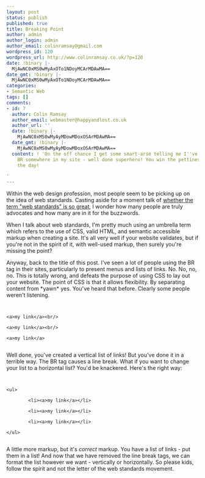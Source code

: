 ```yaml
---
layout: post
status: publish
published: true
title: Breaking Point
author: admin
author_login: admin
author_email: colinramsay@gmail.com
wordpress_id: 120
wordpress_url: http://www.colinramsay.co.uk/?p=120
date: !binary |-
  MjAwNC0xMS0wMyAxOTo1NDoyMCArMDAwMA==
date_gmt: !binary |-
  MjAwNC0xMS0wMyAxOTo1NDoyMCArMDAwMA==
categories:
- Semantic Web
tags: []
comments:
- id: 7
  author: Colin Ramsay
  author_email: webmaster@happyandlost.co.uk
  author_url: ''
  date: !binary |-
    MjAwNC0xMS0wMyAyMDowMDoxOSArMDAwMA==
  date_gmt: !binary |-
    MjAwNC0xMS0wMyAyMDowMDoxOSArMDAwMA==
  content: ! 'On the off chance I get some smart-arse telling me I''ve got a stray
    BR somewhere in my site - well done superhero! You win the pettiness prize of
    the day!

'
---
```

<p>Within the web design profession, most people seem to be picking up on the idea of web standards. Casting aside for a moment talk of <a href="http://www.molly.com/2004/10/26/what-is-a-web-standard/" title="What is a Web Standard">whether the term "web standards" is so great</a>, I wonder how many people are truly advocates and how many are in it for the buzzwords.</p>
<p>When I talk about web standards, I'm pretty much using an umbrella term which refers to the use of CSS, valid HTML, and semantic accessible markup when creating a site. It's all very well if your website validates, but if you're not in the spirit of it, with well-used markup, then surely you're missing the point?</p>
<p>Anyway, back to the title of this post. I've seen a lot of people using the BR tag in their sites, particularly to present menus and lists of links. No. No, no, no. This is totally wrong, and defeats the purpose of using CSS to lay out your website. The point of CSS is that it allows flexibility. By separating content from *yawn* yes. You've heard that before. Clearly some people weren't listening.</p>
<p><code><br />
&lt;a&gt;my link&lt;/a&gt;&lt;br/&gt;<br />
&lt;a&gt;my link&lt;/a&gt;&lt;br/&gt;<br />
&lt;a&gt;my link&lt;/a&gt;<br />
</code></p>
<p>Well done, you've created a vertical list of links! But you've done it in a terrible way. The BR tag causes a line break. What if you want to change your list to a horizontal list? You'd be knackered. Here's the right way:</p>
<p><code><br />
&lt;ul&gt;<br />
        &lt;li&gt;&lt;a&gt;my link&lt;/a&gt;&lt;/li&gt;<br />
        &lt;li&gt;&lt;a&gt;my link&lt;/a&gt;&lt;/li&gt;<br />
        &lt;li&gt;&lt;a&gt;my link&lt;/a&gt;&lt;/li&gt;<br />
&lt;/ul&gt;<br />
</code></p>
<p>A little more markup, but it's <em>correct</em> markup. You have a list of links - put them in a list! And now that we have removed the line break tags, we can format the list however we want - vertically or horizontally. So please kids, follow the spirit and not the letter of the web standards movement.</p>
